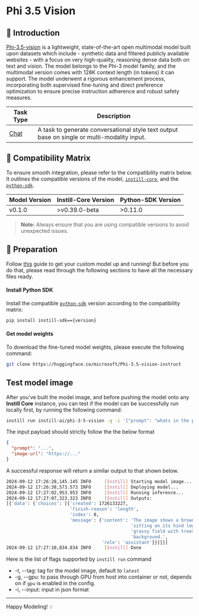 # Phi 3.5 Vision

## 📖 Introduction

[Phi-3.5-vision](https://huggingface.co/microsoft/Phi-3.5-vision-instruct) is a lightweight, state-of-the-art open multimodal model built upon datasets which include - synthetic data and filtered publicly available websites - with a focus on very high-quality, reasoning dense data both on text and vision. The model belongs to the Phi-3 model family, and the multimodal version comes with 128K context length (in tokens) it can support. The model underwent a rigorous enhancement process, incorporating both supervised fine-tuning and direct preference optimization to ensure precise instruction adherence and robust safety measures.

| Task Type                                                  | Description                                                                                 |
| ---------------------------------------------------------- | ------------------------------------------------------------------------------------------- |
| [Chat](https://www.instill-ai.dev/docs/model/ai-task#chat) | A task to generate conversational style text output base on single or multi-modality input. |

## 🔄 Compatibility Matrix

To ensure smooth integration, please refer to the compatibility matrix below. It outlines the compatible versions of the model, [`instill-core`](https://github.com/instill-ai/instill-core), and the [`python-sdk`](https://github.com/instill-ai/python-sdk).

| Model Version | Instill-Core Version | Python-SDK Version |
| ------------- | -------------------- | ------------------ |
| v0.1.0        | >v0.39.0-beta        | >0.11.0            |

> **Note:** Always ensure that you are using compatible versions to avoid unexpected issues.

## 🚀 Preparation

Follow [this](../README.md) guide to get your custom model up and running! But before you do that, please read through the following sections to have all the necessary files ready.

#### Install Python SDK

Install the compatible [`python-sdk`](https://github.com/instill-ai/python-sdk) version according to the compatibility matrix:

```bash
pip install instill-sdk=={version}
```

#### Get model weights

To download the fine-tuned model weights, please execute the following command:

```bash
git clone https://huggingface.co/microsoft/Phi-3.5-vision-instruct
```

## Test model image

After you've built the model image, and before pushing the model onto any **Instill Core** instance, you can test if the model can be successfully run locally first, by running the following command:

```bash
instill run instill-ai/phi-3-5-vision -g -i '{"prompt": "whats in the pic?", "image-url": "https://artifacts.instill.tech/imgs/bear.jpg"}'
```

The input payload should strictly follow the the below format

```json
{
  "prompt": "...",
  "image-url": "https://..."
}
```

A successful response will return a similar output to that shown below.

```bash
2024-09-12 17:26:28,145.145 INFO     [Instill] Starting model image...
2024-09-12 17:26:38,573.573 INFO     [Instill] Deploying model...
2024-09-12 17:27:02,953.953 INFO     [Instill] Running inference...
2024-09-12 17:27:07,323.323 INFO     [Instill] Outputs:
[{'data': {'choices': [{'created': 1726133227,
                        'finish-reason': 'length',
                        'index': 0,
                        'message': {'content': 'The image shows a brown bear '
                                               'sitting on its hind legs in a '
                                               'grassy field with trees in the '
                                               'background.',
                                    'role': 'assistant'}}]}}]
2024-09-12 17:27:10,834.834 INFO     [Instill] Done
```

Here is the list of flags supported by `instill run` command

- -t, --tag: tag for the model image, default to `latest`
- -g, --gpu: to pass through GPU from host into container or not, depends on if `gpu` is enabled in the config.
- -i, --input: input in json format

---

Happy Modeling! 💡
